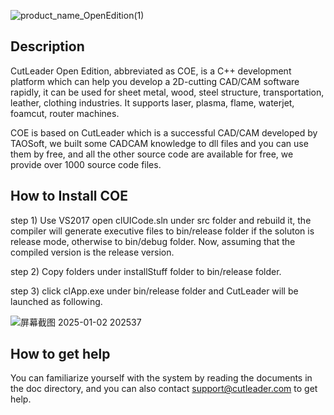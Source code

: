 ![product_name_OpenEdition(1)](https://github.com/user-attachments/assets/830874f5-8bfc-44b5-9a9e-5aa39b4da520)

## Description
CutLeader Open Edition, abbreviated as COE, is a C++ development platform which can help you develop a 2D-cutting CAD/CAM software rapidly, it can be used for sheet metal, 
wood, steel structure, transportation, leather, clothing industries. It supports laser, plasma, flame, waterjet, foamcut, router machines.

COE is based on CutLeader which is a successful CAD/CAM developed by TAOSoft, we built some CADCAM knowledge to dll files and you can use them by free, and all
the other source code are available for free, we provide over 1000 source code files.

## How to Install COE
step 1) Use VS2017 open clUICode.sln under src folder and rebuild it, the compiler will generate executive files to bin/release folder if the soluton is release mode, 
        otherwise to bin/debug folder. Now, assuming that the compiled version is the release version.  
        
step 2) Copy folders under installStuff folder to bin/release folder.  

step 3) click clApp.exe under bin/release folder and CutLeader will be launched as following.  


![屏幕截图 2025-01-02 202537](https://github.com/user-attachments/assets/2591516e-68c2-4026-bace-7720cf7b6fd8)

## How to get help
You can familiarize yourself with the system by reading the documents in the doc directory, and you can also contact support@cutleader.com to get help.
